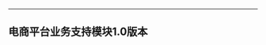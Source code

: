 -------------------------------------------------------------------------------
电商平台业务支持模块1.0版本
----------------------------------------------------------------------------------